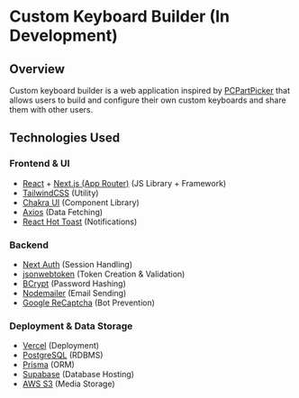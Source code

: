 # Custom Keyboard Builder (In Development)

## Overview
Custom keyboard builder is a web application inspired by [PCPartPicker](https://pcpartpicker.com/) that allows users to 
build and configure their own custom keyboards and share them with other users.

## Technologies Used

### Frontend & UI
- [React](https://react.dev/) + [Next.js (App Router)](https://nextjs.org/) (JS Library + Framework)
- [TailwindCSS](https://tailwindcss.com/) (Utility)
- [Chakra UI](https://v2.chakra-ui.com/) (Component Library)
- [Axios](https://axios-http.com/) (Data Fetching)
- [React Hot Toast](https://react-hot-toast.com/) (Notifications)

### Backend
- [Next Auth](https://next-auth.js.org/) (Session Handling)
- [jsonwebtoken](https://jwt.io/) (Token Creation & Validation)
- [BCrypt](https://github.com/kelektiv/node.bcrypt.js#readme) (Password Hashing)
- [Nodemailer](https://www.nodemailer.com/) (Email Sending)
- [Google ReCaptcha](https://www.google.com/recaptcha/about/) (Bot Prevention)

### Deployment & Data Storage
- [Vercel](https://vercel.com) (Deployment)
- [PostgreSQL](https://www.postgresql.org/) (RDBMS)
- [Prisma](https://www.prisma.io/) (ORM)
- [Supabase](https://supabase.com/) (Database Hosting)
- [AWS S3](https://aws.amazon.com/s3/) (Media Storage)
